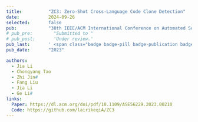 ```yaml
---
title:          "ZC3: Zero-Shot Cross-Language Code Clone Detection"
date:           2024-09-26
selected:       false
pub:            "38th IEEE/ACM International Conference on Automated Software Engineering (ASE'23)"
# pub_pre:        "Submitted to "
# pub_post:       'Under review.'
pub_last:       ' <span class="badge badge-pill badge-publication badge-success">CCF-A</span>'
pub_date:       "2023"

authors:
  - Jia Li
  - Chongyang Tao
  - Zhi Jin#
  - Fang Liu
  - Jia Li
  - Ge Li#
links:
  Paper: https://dl.acm.org/doi/pdf/10.1109/ASE56229.2023.00210
  Code: https://github.com/lairikeqiA/ZC3
---
```

